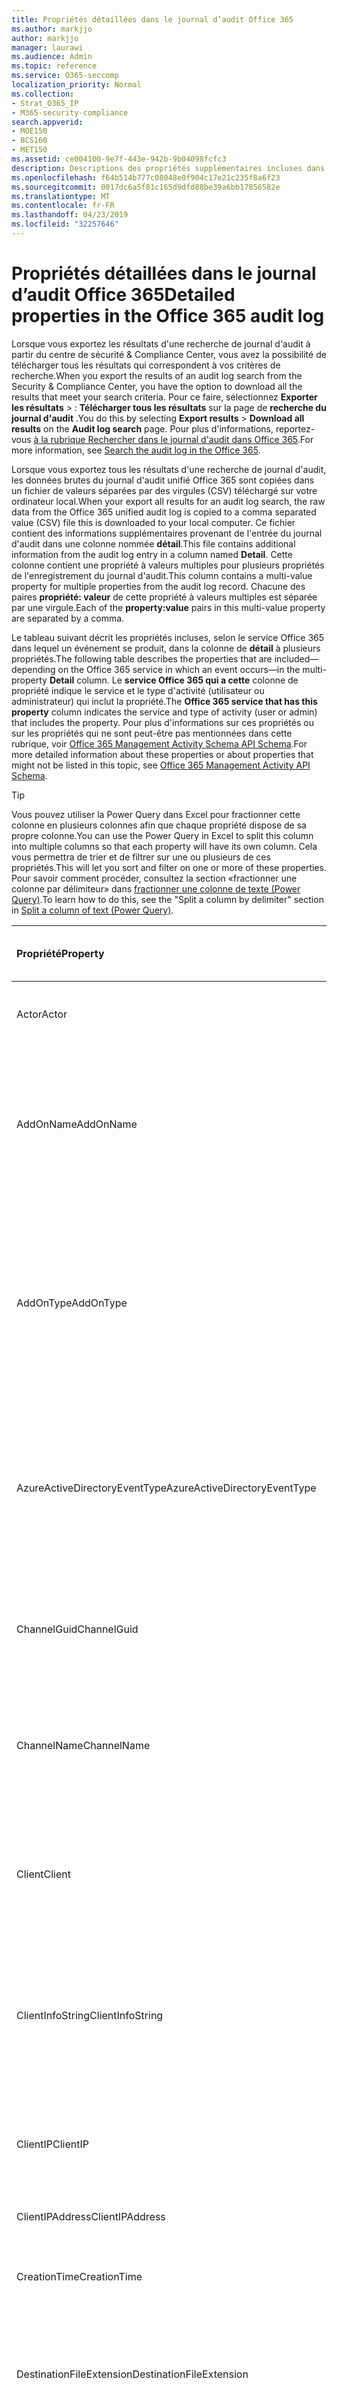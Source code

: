 ```yaml
---
title: Propriétés détaillées dans le journal d’audit Office 365
ms.author: markjjo
author: markjjo
manager: laurawi
ms.audience: Admin
ms.topic: reference
ms.service: O365-seccomp
localization_priority: Normal
ms.collection:
- Strat_O365_IP
- M365-security-compliance
search.appverid:
- MOE150
- BCS160
- MET150
ms.assetid: ce004100-9e7f-443e-942b-9b04098fcfc3
description: Descriptions des propriétés supplémentaires incluses dans un enregistrement de journal d'audit Office 365.
ms.openlocfilehash: f64b514b777c08048e0f904c17e21c235f8a6f23
ms.sourcegitcommit: 0017dc6a5f81c165d9dfd88be39a6bb17856582e
ms.translationtype: MT
ms.contentlocale: fr-FR
ms.lasthandoff: 04/23/2019
ms.locfileid: "32257646"
---
```

# <a name="detailed-properties-in-the-office-365-audit-log"></a><span data-ttu-id="e8f83-103">Propriétés détaillées dans le journal d’audit Office 365</span><span class="sxs-lookup"><span data-stu-id="e8f83-103">Detailed properties in the Office 365 audit log</span></span>

<span data-ttu-id="e8f83-104">Lorsque vous exportez les résultats d'une recherche de journal d'audit à partir du centre de sécurité & Compliance Center, vous avez la possibilité de télécharger tous les résultats qui correspondent à vos critères de recherche.</span><span class="sxs-lookup"><span data-stu-id="e8f83-104">When you export the results of an audit log search from the Security & Compliance Center, you have the option to download all the results that meet your search criteria.</span></span> <span data-ttu-id="e8f83-105">Pour ce faire, sélectionnez **Exporter les résultats** \> : **Télécharger tous les résultats** sur la page de **recherche du journal d'audit** .</span><span class="sxs-lookup"><span data-stu-id="e8f83-105">You do this by selecting **Export results** \> **Download all results** on the **Audit log search** page.</span></span> <span data-ttu-id="e8f83-106">Pour plus d'informations, reportez-vous [à la rubrique Rechercher dans le journal d'audit dans Office 365](search-the-audit-log-in-security-and-compliance.md).</span><span class="sxs-lookup"><span data-stu-id="e8f83-106">For more information, see [Search the audit log in the Office 365](search-the-audit-log-in-security-and-compliance.md).</span></span>
  
 <span data-ttu-id="e8f83-107">Lorsque vous exportez tous les résultats d'une recherche de journal d'audit, les données brutes du journal d'audit unifié Office 365 sont copiées dans un fichier de valeurs séparées par des virgules (CSV) téléchargé sur votre ordinateur local.</span><span class="sxs-lookup"><span data-stu-id="e8f83-107">When your export all results for an audit log search, the raw data from the Office 365 unified audit log is copied to a comma separated value (CSV) file this is downloaded to your local computer.</span></span> <span data-ttu-id="e8f83-108">Ce fichier contient des informations supplémentaires provenant de l'entrée du journal d'audit dans une colonne nommée **détail**.</span><span class="sxs-lookup"><span data-stu-id="e8f83-108">This file contains additional information from the audit log entry in a column named **Detail**.</span></span> <span data-ttu-id="e8f83-109">Cette colonne contient une propriété à valeurs multiples pour plusieurs propriétés de l'enregistrement du journal d'audit.</span><span class="sxs-lookup"><span data-stu-id="e8f83-109">This column contains a multi-value property for multiple properties from the audit log record.</span></span> <span data-ttu-id="e8f83-110">Chacune des paires **propriété: valeur** de cette propriété à valeurs multiples est séparée par une virgule.</span><span class="sxs-lookup"><span data-stu-id="e8f83-110">Each of the **property:value** pairs in this multi-value property are separated by a comma.</span></span> 
  
<span data-ttu-id="e8f83-111">Le tableau suivant décrit les propriétés incluses, selon le service Office 365 dans lequel un événement se produit, dans la colonne de **détail** à plusieurs propriétés.</span><span class="sxs-lookup"><span data-stu-id="e8f83-111">The following table describes the properties that are included—depending on the Office 365 service in which an event occurs—in the multi-property **Detail** column.</span></span> <span data-ttu-id="e8f83-112">Le **service Office 365 qui a cette** colonne de propriété indique le service et le type d'activité (utilisateur ou administrateur) qui inclut la propriété.</span><span class="sxs-lookup"><span data-stu-id="e8f83-112">The **Office 365 service that has this property** column indicates the service and type of activity (user or admin) that includes the property.</span></span> <span data-ttu-id="e8f83-113">Pour plus d'informations sur ces propriétés ou sur les propriétés qui ne sont peut-être pas mentionnées dans cette rubrique, voir [Office 365 Management Activity Schema API Schema](https://go.microsoft.com/fwlink/p/?LinkId=717993).</span><span class="sxs-lookup"><span data-stu-id="e8f83-113">For more detailed information about these properties or about properties that might not be listed in this topic, see [Office 365 Management Activity API Schema](https://go.microsoft.com/fwlink/p/?LinkId=717993).</span></span>
  
> [!TIP]
> <span data-ttu-id="e8f83-114">Vous pouvez utiliser la Power Query dans Excel pour fractionner cette colonne en plusieurs colonnes afin que chaque propriété dispose de sa propre colonne.</span><span class="sxs-lookup"><span data-stu-id="e8f83-114">You can use the Power Query in Excel to split this column into multiple columns so that each property will have its own column.</span></span> <span data-ttu-id="e8f83-115">Cela vous permettra de trier et de filtrer sur une ou plusieurs de ces propriétés.</span><span class="sxs-lookup"><span data-stu-id="e8f83-115">This will let you sort and filter on one or more of these properties.</span></span> <span data-ttu-id="e8f83-116">Pour savoir comment procéder, consultez la section «fractionner une colonne par délimiteur» dans [fractionner une colonne de texte (Power Query)](https://support.office.com/article/5282d425-6dd0-46ca-95bf-8e0da9539662).</span><span class="sxs-lookup"><span data-stu-id="e8f83-116">To learn how to do this, see the "Split a column by delimiter" section in [Split a column of text (Power Query)](https://support.office.com/article/5282d425-6dd0-46ca-95bf-8e0da9539662).</span></span> 
  
|<span data-ttu-id="e8f83-117">**Propriété**</span><span class="sxs-lookup"><span data-stu-id="e8f83-117">**Property**</span></span>|<span data-ttu-id="e8f83-118">**Description**</span><span class="sxs-lookup"><span data-stu-id="e8f83-118">**Description**</span></span>|<span data-ttu-id="e8f83-119">**Service Office 365 avec cette propriété**</span><span class="sxs-lookup"><span data-stu-id="e8f83-119">**Office 365 service that has this property**</span></span>|
|:-----|:-----|:-----|
|<span data-ttu-id="e8f83-120">Actor</span><span class="sxs-lookup"><span data-stu-id="e8f83-120">Actor</span></span>|<span data-ttu-id="e8f83-121">L'utilisateur ou le compte de service qui a effectué l'action.</span><span class="sxs-lookup"><span data-stu-id="e8f83-121">The user or service account that performed the action.</span></span>|<span data-ttu-id="e8f83-122">Azure Active Directory</span><span class="sxs-lookup"><span data-stu-id="e8f83-122">Azure Active Directory</span></span>|
|<span data-ttu-id="e8f83-123">AddOnName</span><span class="sxs-lookup"><span data-stu-id="e8f83-123">AddOnName</span></span>|<span data-ttu-id="e8f83-124">Nom d'un module complémentaire ajouté, supprimé ou mis à jour dans une équipe.</span><span class="sxs-lookup"><span data-stu-id="e8f83-124">The name of an add-on that was added, removed, or updated in a team.</span></span> <span data-ttu-id="e8f83-125">Le type de modules complémentaires de Microsoft teams est un bot, un connecteur ou un onglet.</span><span class="sxs-lookup"><span data-stu-id="e8f83-125">The type of add-ons in Microsoft Teams are a bot, a connector, or a tab.</span></span>|<span data-ttu-id="e8f83-126">Microsoft Teams</span><span class="sxs-lookup"><span data-stu-id="e8f83-126">Microsoft Teams</span></span>|
|<span data-ttu-id="e8f83-127">AddOnType</span><span class="sxs-lookup"><span data-stu-id="e8f83-127">AddOnType</span></span>|<span data-ttu-id="e8f83-128">Type d'un module complémentaire ajouté, supprimé ou mis à jour dans une équipe.</span><span class="sxs-lookup"><span data-stu-id="e8f83-128">The type of an add-on that was added, removed, or updated in a team.</span></span> <span data-ttu-id="e8f83-129">Les valeurs suivantes indiquent le type de module complémentaire.</span><span class="sxs-lookup"><span data-stu-id="e8f83-129">The following values indicate the type of add-on.</span></span>  <br/> <span data-ttu-id="e8f83-130">**1** -indique un bot.</span><span class="sxs-lookup"><span data-stu-id="e8f83-130">**1** - Indicates a bot.</span></span><br/> <span data-ttu-id="e8f83-131">**2** -indique un connecteur.</span><span class="sxs-lookup"><span data-stu-id="e8f83-131">**2** - Indicates a connector.</span></span><br/> <span data-ttu-id="e8f83-132">**3** -indique un onglet.</span><span class="sxs-lookup"><span data-stu-id="e8f83-132">**3** - Indicates a tab.</span></span>|<span data-ttu-id="e8f83-133">Microsoft Teams</span><span class="sxs-lookup"><span data-stu-id="e8f83-133">Microsoft Teams</span></span>|
|<span data-ttu-id="e8f83-134">AzureActiveDirectoryEventType</span><span class="sxs-lookup"><span data-stu-id="e8f83-134">AzureActiveDirectoryEventType</span></span>|<span data-ttu-id="e8f83-135">Type d'événement Azure Active Directory.</span><span class="sxs-lookup"><span data-stu-id="e8f83-135">The type of Azure Active Directory event.</span></span> <span data-ttu-id="e8f83-136">Les valeurs suivantes indiquent le type d'événement.</span><span class="sxs-lookup"><span data-stu-id="e8f83-136">The following values indicate the type of event.</span></span>  <br/> <span data-ttu-id="e8f83-137">**0** -indique un événement de connexion au compte.</span><span class="sxs-lookup"><span data-stu-id="e8f83-137">**0** - Indicates an account login event.</span></span><br/> <span data-ttu-id="e8f83-138">**1** -indique un événement de sécurité d'application Azure.</span><span class="sxs-lookup"><span data-stu-id="e8f83-138">**1** - Indicates an Azure application security event.</span></span>|<span data-ttu-id="e8f83-139">Azure Active Directory</span><span class="sxs-lookup"><span data-stu-id="e8f83-139">Azure Active Directory</span></span>|
|<span data-ttu-id="e8f83-140">ChannelGuid</span><span class="sxs-lookup"><span data-stu-id="e8f83-140">ChannelGuid</span></span>|<span data-ttu-id="e8f83-141">ID d'un canal Microsoft Teams.</span><span class="sxs-lookup"><span data-stu-id="e8f83-141">The ID of a Microsoft Teams channel.</span></span> <span data-ttu-id="e8f83-142">L'équipe dans laquelle se trouve le canal est identifiée par les propriétés **nom** et **TeamGuid** .</span><span class="sxs-lookup"><span data-stu-id="e8f83-142">The team that the channel is located in is identified by the **TeamName** and **TeamGuid** properties.</span></span>|<span data-ttu-id="e8f83-143">Microsoft Teams</span><span class="sxs-lookup"><span data-stu-id="e8f83-143">Microsoft Teams</span></span>|
|<span data-ttu-id="e8f83-144">ChannelName</span><span class="sxs-lookup"><span data-stu-id="e8f83-144">ChannelName</span></span>|<span data-ttu-id="e8f83-145">Nom d'un canal Microsoft Teams.</span><span class="sxs-lookup"><span data-stu-id="e8f83-145">The name of a Microsoft Teams channel.</span></span> <span data-ttu-id="e8f83-146">L'équipe dans laquelle se trouve le canal est identifiée par les propriétés **nom** et **TeamGuid** .</span><span class="sxs-lookup"><span data-stu-id="e8f83-146">The team that the channel is located in is identified by the **TeamName** and **TeamGuid** properties.</span></span>|<span data-ttu-id="e8f83-147">Microsoft Teams</span><span class="sxs-lookup"><span data-stu-id="e8f83-147">Microsoft Teams</span></span>|
|<span data-ttu-id="e8f83-148">Client</span><span class="sxs-lookup"><span data-stu-id="e8f83-148">Client</span></span>|<span data-ttu-id="e8f83-149">Le périphérique client, le système d'exploitation de l'appareil et le navigateur d'appareil utilisé pour l'événement de connexion (par exemple, Nokia Lumia 920; Windows Phone 8; Internet Explorer 11).</span><span class="sxs-lookup"><span data-stu-id="e8f83-149">The client device, the device OS, and the device browser used for the login event (for example, Nokia Lumia 920; Windows Phone 8; IE Mobile 11).</span></span>|<span data-ttu-id="e8f83-150">Azure Active Directory</span><span class="sxs-lookup"><span data-stu-id="e8f83-150">Azure Active Directory</span></span>|
|<span data-ttu-id="e8f83-151">ClientInfoString</span><span class="sxs-lookup"><span data-stu-id="e8f83-151">ClientInfoString</span></span>|<span data-ttu-id="e8f83-152">Informations sur le client de messagerie qui a été utilisé pour effectuer l'opération, par exemple une version de navigateur, une version d'Outlook et des informations sur l'appareil mobile</span><span class="sxs-lookup"><span data-stu-id="e8f83-152">Information about the email client that was used to perform the operation, such as a browser version, Outlook version, and mobile device information</span></span>|<span data-ttu-id="e8f83-153">Exchange (activité de boîte aux lettres)</span><span class="sxs-lookup"><span data-stu-id="e8f83-153">Exchange (mailbox activity)</span></span>|
|<span data-ttu-id="e8f83-154">ClientIP</span><span class="sxs-lookup"><span data-stu-id="e8f83-154">ClientIP</span></span>|<span data-ttu-id="e8f83-155">Adresse IP du périphérique utilisé lors de la journalisation de l’activité.</span><span class="sxs-lookup"><span data-stu-id="e8f83-155">The IP address of the device that was used when the activity was logged.</span></span> <span data-ttu-id="e8f83-156">L’adresse IP apparaît au format IPv4 ou IPv6.</span><span class="sxs-lookup"><span data-stu-id="e8f83-156">The IP address is displayed in either an IPv4 or IPv6 address format.</span></span>|<span data-ttu-id="e8f83-157">Exchange et Azure Active Directory</span><span class="sxs-lookup"><span data-stu-id="e8f83-157">Exchange and Azure Active Directory</span></span>|
|<span data-ttu-id="e8f83-158">ClientIPAddress</span><span class="sxs-lookup"><span data-stu-id="e8f83-158">ClientIPAddress</span></span>|<span data-ttu-id="e8f83-159">Identique à ClientIP.</span><span class="sxs-lookup"><span data-stu-id="e8f83-159">Same as ClientIP.</span></span>|<span data-ttu-id="e8f83-160">SharePoint</span><span class="sxs-lookup"><span data-stu-id="e8f83-160">SharePoint</span></span>|
|<span data-ttu-id="e8f83-161">CreationTime</span><span class="sxs-lookup"><span data-stu-id="e8f83-161">CreationTime</span></span>|<span data-ttu-id="e8f83-162">Date et heure à l’heure UTC (temps universel coordonné) au moment où l’utilisateur a effectué l’activité.</span><span class="sxs-lookup"><span data-stu-id="e8f83-162">The date and time in Coordinated Universal Time (UTC) when the user performed the activity.</span></span>|<span data-ttu-id="e8f83-163">Tous</span><span class="sxs-lookup"><span data-stu-id="e8f83-163">All</span></span>|
|<span data-ttu-id="e8f83-164">DestinationFileExtension</span><span class="sxs-lookup"><span data-stu-id="e8f83-164">DestinationFileExtension</span></span>|<span data-ttu-id="e8f83-165">Extension du fichier qui est copié ou déplacé.</span><span class="sxs-lookup"><span data-stu-id="e8f83-165">The file extension of a file that is copied or moved.</span></span> <span data-ttu-id="e8f83-166">Cette propriété s'affiche uniquement pour les activités utilisateur les et FileMoved.</span><span class="sxs-lookup"><span data-stu-id="e8f83-166">This property is displayed only for the FileCopied and FileMoved user activities.</span></span>|<span data-ttu-id="e8f83-167">SharePoint</span><span class="sxs-lookup"><span data-stu-id="e8f83-167">SharePoint</span></span>|
|<span data-ttu-id="e8f83-168">DestinationFileName</span><span class="sxs-lookup"><span data-stu-id="e8f83-168">DestinationFileName</span></span>|<span data-ttu-id="e8f83-169">Le nom du fichier est copié ou déplacé.</span><span class="sxs-lookup"><span data-stu-id="e8f83-169">The name of the file is copied or moved.</span></span> <span data-ttu-id="e8f83-170">Cette propriété est affichée uniquement pour les actions les et FileMoved.</span><span class="sxs-lookup"><span data-stu-id="e8f83-170">This property is displayed only for the FileCopied and FileMoved actions.</span></span>|<span data-ttu-id="e8f83-171">SharePoint</span><span class="sxs-lookup"><span data-stu-id="e8f83-171">SharePoint</span></span>|
|<span data-ttu-id="e8f83-172">DestinationRelativeUrl</span><span class="sxs-lookup"><span data-stu-id="e8f83-172">DestinationRelativeUrl</span></span>|<span data-ttu-id="e8f83-173">URL du dossier de destination dans lequel un fichier est copié ou déplacé.</span><span class="sxs-lookup"><span data-stu-id="e8f83-173">The URL of the destination folder where a file is copied or moved.</span></span> <span data-ttu-id="e8f83-174">La combinaison des valeurs des propriétés **SiteUrl**, **DestinationRelativeURL**et **destinationFileName** est identique à la valeur de la propriété **ObjectID** , qui est le nom du chemin d'accès complet au fichier qui a été copié.</span><span class="sxs-lookup"><span data-stu-id="e8f83-174">The combination of the values for the **SiteURL**, the **DestinationRelativeURL**, and the **DestinationFileName** properties is the same as the value for the **ObjectID** property, which is the full path name for the file that was copied.</span></span> <span data-ttu-id="e8f83-175">Cette propriété s'affiche uniquement pour les activités utilisateur les et FileMoved.</span><span class="sxs-lookup"><span data-stu-id="e8f83-175">This property is displayed only for the FileCopied and FileMoved user activities.</span></span>|<span data-ttu-id="e8f83-176">SharePoint</span><span class="sxs-lookup"><span data-stu-id="e8f83-176">SharePoint</span></span>|
|<span data-ttu-id="e8f83-177">EventSource</span><span class="sxs-lookup"><span data-stu-id="e8f83-177">EventSource</span></span>|<span data-ttu-id="e8f83-178">Identifie qu’un événement s’est produit dans SharePoint.</span><span class="sxs-lookup"><span data-stu-id="e8f83-178">Identifies that an event occurred in SharePoint.</span></span> <span data-ttu-id="e8f83-179">Les valeurs possibles sont **SharePoint** et **ObjectModel**.</span><span class="sxs-lookup"><span data-stu-id="e8f83-179">Possible values are **SharePoint** and **ObjectModel**.</span></span>|<span data-ttu-id="e8f83-180">SharePoint</span><span class="sxs-lookup"><span data-stu-id="e8f83-180">SharePoint</span></span>|
|<span data-ttu-id="e8f83-181">ExternalAccess</span><span class="sxs-lookup"><span data-stu-id="e8f83-181">ExternalAccess</span></span>|<span data-ttu-id="e8f83-182">Pour l'activité d'administration Exchange, indique si la cmdlet a été exécutée par un utilisateur de votre organisation, par le personnel du centre de connaissances Microsoft ou par un compte de service de centre de de services, ou par un administrateur délégué.</span><span class="sxs-lookup"><span data-stu-id="e8f83-182">For Exchange admin activity, specifies whether the cmdlet was run by a user in your organization, by Microsoft datacenter personnel or a datacenter service account, or by a delegated administrator.</span></span> <span data-ttu-id="e8f83-183">La valeur **False** indique que la cmdlet a été exécutée par un membre de votre organisation.</span><span class="sxs-lookup"><span data-stu-id="e8f83-183">The value **False** indicates that the cmdlet was run by someone in your organization.</span></span> <span data-ttu-id="e8f83-184">La valeur **True** indique que la cmdlet a été exécutée par le personnel du centre de données, un compte de service du centre de données ou un administrateur délégué.</span><span class="sxs-lookup"><span data-stu-id="e8f83-184">The value **True** indicates that the cmdlet was run by datacenter personnel, a datacenter service account, or a delegated administrator.</span></span>  <br/> <span data-ttu-id="e8f83-185">Pour l'activité des boîtes aux lettres Exchange, indique si un utilisateur a accédé à une boîte aux lettres à l'extérieur de votre organisation.</span><span class="sxs-lookup"><span data-stu-id="e8f83-185">For Exchange mailbox activity, specifies whether a mailbox was accessed by a user outside your organization.</span></span>|<span data-ttu-id="e8f83-186">Exchange</span><span class="sxs-lookup"><span data-stu-id="e8f83-186">Exchange</span></span>|
|<span data-ttu-id="e8f83-187">ExtendedProperties</span><span class="sxs-lookup"><span data-stu-id="e8f83-187">ExtendedProperties</span></span>|<span data-ttu-id="e8f83-188">Les propriétés étendues pour un événement Azure Active Directory.</span><span class="sxs-lookup"><span data-stu-id="e8f83-188">The extended properties for an the Azure Active Directory event.</span></span>|<span data-ttu-id="e8f83-189">Azure Active Directory</span><span class="sxs-lookup"><span data-stu-id="e8f83-189">Azure Active Directory</span></span>|
|<span data-ttu-id="e8f83-190">ID</span><span class="sxs-lookup"><span data-stu-id="e8f83-190">ID</span></span>|<span data-ttu-id="e8f83-191">ID de l'entrée de rapport.</span><span class="sxs-lookup"><span data-stu-id="e8f83-191">The ID of the report entry.</span></span> <span data-ttu-id="e8f83-192">L'ID identifie de manière unique l'entrée de rapport.</span><span class="sxs-lookup"><span data-stu-id="e8f83-192">The ID uniquely identifies the report entry.</span></span>|<span data-ttu-id="e8f83-193">Tous</span><span class="sxs-lookup"><span data-stu-id="e8f83-193">All</span></span>|
|<span data-ttu-id="e8f83-194">InternalLogonType</span><span class="sxs-lookup"><span data-stu-id="e8f83-194">InternalLogonType</span></span>|<span data-ttu-id="e8f83-195">Réservé à une utilisation interne.</span><span class="sxs-lookup"><span data-stu-id="e8f83-195">Reserved for internal use.</span></span>|<span data-ttu-id="e8f83-196">Exchange (activité de boîte aux lettres)</span><span class="sxs-lookup"><span data-stu-id="e8f83-196">Exchange (mailbox activity)</span></span>|
|<span data-ttu-id="e8f83-197">ItemType</span><span class="sxs-lookup"><span data-stu-id="e8f83-197">ItemType</span></span>|<span data-ttu-id="e8f83-198">Type d’objet consulté ou modifié.</span><span class="sxs-lookup"><span data-stu-id="e8f83-198">The type of object that was accessed or modified.</span></span> <span data-ttu-id="e8f83-199">Les valeurs possibles sont les suivants: **file**, **Folder**, **Web**, **site**, **client**et **DocumentLibrary**.</span><span class="sxs-lookup"><span data-stu-id="e8f83-199">Possible values include **File**, **Folder**, **Web**, **Site**, **Tenant**, and **DocumentLibrary**.</span></span>|<span data-ttu-id="e8f83-200">SharePoint</span><span class="sxs-lookup"><span data-stu-id="e8f83-200">SharePoint</span></span>|
|<span data-ttu-id="e8f83-201">LoginStatus</span><span class="sxs-lookup"><span data-stu-id="e8f83-201">LoginStatus</span></span>|<span data-ttu-id="e8f83-202">Identifie les échecs de connexion qui ont pu se produire.</span><span class="sxs-lookup"><span data-stu-id="e8f83-202">Identifies login failures that might have occurred.</span></span>|<span data-ttu-id="e8f83-203">Azure Active Directory</span><span class="sxs-lookup"><span data-stu-id="e8f83-203">Azure Active Directory</span></span>|
|<span data-ttu-id="e8f83-204">LogonType</span><span class="sxs-lookup"><span data-stu-id="e8f83-204">LogonType</span></span>|<span data-ttu-id="e8f83-205">Type d'accès à la boîte aux lettres.</span><span class="sxs-lookup"><span data-stu-id="e8f83-205">The type of mailbox access.</span></span> <span data-ttu-id="e8f83-206">Les valeurs suivantes indiquent le type d'utilisateur qui a accédé à la boîte aux lettres.</span><span class="sxs-lookup"><span data-stu-id="e8f83-206">The following values indicate the type of user who accessed the mailbox.</span></span>  <br/><br/> <span data-ttu-id="e8f83-207">**0** -indique un propriétaire de boîte aux lettres.</span><span class="sxs-lookup"><span data-stu-id="e8f83-207">**0** - Indicates a mailbox owner.</span></span><br/> <span data-ttu-id="e8f83-208">**1** -indique un administrateur.</span><span class="sxs-lookup"><span data-stu-id="e8f83-208">**1** - Indicates an administrator.</span></span><br/> <span data-ttu-id="e8f83-209">**2** -indique un délégué.</span><span class="sxs-lookup"><span data-stu-id="e8f83-209">**2** - Indicates a delegate.</span></span> <br/><span data-ttu-id="e8f83-210">**3** -indique le service de transport dans le centre de Microsoft.</span><span class="sxs-lookup"><span data-stu-id="e8f83-210">**3** - Indicates the transport service in the Microsoft datacenter.</span></span><br/> <span data-ttu-id="e8f83-211">**4** -indique un compte de service dans le centre de Microsoft.</span><span class="sxs-lookup"><span data-stu-id="e8f83-211">**4** - Indicates a   service account in the Microsoft datacenter.</span></span> <br/><span data-ttu-id="e8f83-212">**6** -indique un administrateur délégué.</span><span class="sxs-lookup"><span data-stu-id="e8f83-212">**6** - Indicates a delegated administrator.</span></span>|<span data-ttu-id="e8f83-213">Exchange (activité de boîte aux lettres)</span><span class="sxs-lookup"><span data-stu-id="e8f83-213">Exchange (mailbox activity)</span></span>|
|<span data-ttu-id="e8f83-214">MailboxGuid</span><span class="sxs-lookup"><span data-stu-id="e8f83-214">MailboxGuid</span></span>|<span data-ttu-id="e8f83-215">GUID Exchange de la boîte aux lettres consultée.</span><span class="sxs-lookup"><span data-stu-id="e8f83-215">The Exchange GUID of the mailbox that was accessed.</span></span>|<span data-ttu-id="e8f83-216">Exchange (activité de boîte aux lettres)</span><span class="sxs-lookup"><span data-stu-id="e8f83-216">Exchange (mailbox activity)</span></span>|
|<span data-ttu-id="e8f83-217">MailboxOwnerUPN</span><span class="sxs-lookup"><span data-stu-id="e8f83-217">MailboxOwnerUPN</span></span>|<span data-ttu-id="e8f83-218">Adresse de messagerie du propriétaire de la boîte aux lettres consultée.</span><span class="sxs-lookup"><span data-stu-id="e8f83-218">The email address of the person who owns the mailbox that was accessed.</span></span>|<span data-ttu-id="e8f83-219">Exchange (activité de boîte aux lettres)</span><span class="sxs-lookup"><span data-stu-id="e8f83-219">Exchange (mailbox activity)</span></span>|
|<span data-ttu-id="e8f83-220">Members</span><span class="sxs-lookup"><span data-stu-id="e8f83-220">Members</span></span>|<span data-ttu-id="e8f83-221">Répertorie les utilisateurs qui ont été ajoutés ou supprimés d'une équipe.</span><span class="sxs-lookup"><span data-stu-id="e8f83-221">Lists the users that have been added or removed from a team.</span></span> <span data-ttu-id="e8f83-222">Les valeurs suivantes indiquent le type de rôle affecté à l'utilisateur.</span><span class="sxs-lookup"><span data-stu-id="e8f83-222">The following values indicate the Role type assigned to the user.</span></span>  <br/><br/> <span data-ttu-id="e8f83-223">**1** -indique le rôle de propriétaire.</span><span class="sxs-lookup"><span data-stu-id="e8f83-223">**1** - Indicates  the Owner role.</span></span><br/> <span data-ttu-id="e8f83-224">**2** -indique le rôle de membre.</span><span class="sxs-lookup"><span data-stu-id="e8f83-224">**2** - Indicates the Member role.</span></span><br/> <span data-ttu-id="e8f83-225">**3** -indique le rôle invité.</span><span class="sxs-lookup"><span data-stu-id="e8f83-225">**3** - Indicates the Guest role.</span></span> <br/><br/><span data-ttu-id="e8f83-226">La propriété Members inclut également le nom de votre organisation et l'adresse de messagerie du membre.</span><span class="sxs-lookup"><span data-stu-id="e8f83-226">The Members property also includes the name of your organization, and the member's email address.</span></span>|<span data-ttu-id="e8f83-227">Microsoft Teams</span><span class="sxs-lookup"><span data-stu-id="e8f83-227">Microsoft Teams</span></span>|
|<span data-ttu-id="e8f83-228">ModifiedProperties (Name, NewValue, OldValue)</span><span class="sxs-lookup"><span data-stu-id="e8f83-228">ModifiedProperties (Name, NewValue, OldValue)</span></span>|<span data-ttu-id="e8f83-229">La propriété est incluse pour les événements d’administration, par exemple l’ajout d’un utilisateur en tant que membre d’un site ou d’un groupe d’administration d’une collection de sites.</span><span class="sxs-lookup"><span data-stu-id="e8f83-229">The property is included for admin events, such as adding a user as a member of a site or a site collection admin group.</span></span> <span data-ttu-id="e8f83-230">La propriété inclut le nom de la propriété qui a été modifiée (par exemple, le groupe administrateurs de site) la nouvelle valeur de la propriété modifiée (par exemple, l'utilisateur qui a été ajouté en tant qu'administrateur de site, et la valeur précédente de l'objet modifié.</span><span class="sxs-lookup"><span data-stu-id="e8f83-230">The property includes the name of the property that was modified (for example, the Site Admin group) the new value of the modified property (such the user who was added as a site admin, and the previous value of the modified object.</span></span>|<span data-ttu-id="e8f83-231">All (activité de l'administrateur)</span><span class="sxs-lookup"><span data-stu-id="e8f83-231">All (admin activity)</span></span>|
|<span data-ttu-id="e8f83-232">ObjectID</span><span class="sxs-lookup"><span data-stu-id="e8f83-232">ObjectID</span></span>|<span data-ttu-id="e8f83-233">Pour la journalisation d’audit d’administration Exchange, il s’agit du nom de l’objet modifié par la cmdlet.</span><span class="sxs-lookup"><span data-stu-id="e8f83-233">For Exchange admin audit logging, the name of the object that was modified by the cmdlet.</span></span>  <br/> <span data-ttu-id="e8f83-234">Pour l'activité SharePoint, le nom du chemin d'accès complet de l'URL du fichier ou du dossier auquel un utilisateur a accédé.</span><span class="sxs-lookup"><span data-stu-id="e8f83-234">For SharePoint activity, the full URL path name of the file or folder accessed by a user.</span></span>  <br/> <span data-ttu-id="e8f83-235">Pour l'activité Azure AD, le nom du compte d'utilisateur qui a été modifié.</span><span class="sxs-lookup"><span data-stu-id="e8f83-235">For Azure AD activity, the name of the user account that was modified.</span></span>|<span data-ttu-id="e8f83-236">Tous</span><span class="sxs-lookup"><span data-stu-id="e8f83-236">All</span></span>|
|<span data-ttu-id="e8f83-237">Opération</span><span class="sxs-lookup"><span data-stu-id="e8f83-237">Operation</span></span>|<span data-ttu-id="e8f83-238">Nom de l’activité de l’utilisateur ou de l’administrateur.</span><span class="sxs-lookup"><span data-stu-id="e8f83-238">The name of the user or admin activity.</span></span> <span data-ttu-id="e8f83-239">La valeur de cette propriété correspond à la valeur sélectionnée dans la liste déroulante **activités** .</span><span class="sxs-lookup"><span data-stu-id="e8f83-239">The value of this property corresponds to the value that was selected in the **Activities** drop down list.</span></span> <span data-ttu-id="e8f83-240">Si l'option **afficher les résultats pour toutes les activités** a été sélectionnée, le rapport inclura les entrées de toutes les activités d'utilisateur et d'administration de tous les services.</span><span class="sxs-lookup"><span data-stu-id="e8f83-240">If **Show results for all activities** was selected, the report will included entries for all user and admin activities for all services.</span></span> <span data-ttu-id="e8f83-241">Pour obtenir une description des opérations/activités qui sont consignées dans le journal d'audit Office 365, consultez l'onglet **activités auditées** dans Rechercher dans le [Journal d'audit dans le 365 Office](search-the-audit-log-in-security-and-compliance.md).</span><span class="sxs-lookup"><span data-stu-id="e8f83-241">For a description of the operations/activities that are logged in the Office 365 audit log, see the **Audited activities** tab in [Search the audit log in the Office 365](search-the-audit-log-in-security-and-compliance.md).</span></span>  <br/> <span data-ttu-id="e8f83-242">Pour une activité d’administration Exchange, cette propriété identifie le nom de la cmdlet qui a été exécutée.</span><span class="sxs-lookup"><span data-stu-id="e8f83-242">For Exchange admin activity, this property identifies the name of the cmdlet that was run.</span></span>|<span data-ttu-id="e8f83-243">Tous</span><span class="sxs-lookup"><span data-stu-id="e8f83-243">All</span></span>|
|<span data-ttu-id="e8f83-244">N...</span><span class="sxs-lookup"><span data-stu-id="e8f83-244">OrganizationID</span></span>|<span data-ttu-id="e8f83-245">GUID de votre organisation Office 365.</span><span class="sxs-lookup"><span data-stu-id="e8f83-245">The GUID for your Office 365 organization.</span></span>|<span data-ttu-id="e8f83-246">Tous</span><span class="sxs-lookup"><span data-stu-id="e8f83-246">All</span></span>|
|<span data-ttu-id="e8f83-247">Path</span><span class="sxs-lookup"><span data-stu-id="e8f83-247">Path</span></span>|<span data-ttu-id="e8f83-248">Nom de dossier de la boîte aux lettres dans laquelle se trouve le message consulté.</span><span class="sxs-lookup"><span data-stu-id="e8f83-248">The name of the mailbox folder where the message that was accessed is located.</span></span> <span data-ttu-id="e8f83-249">Cette propriété identifie également le dossier dans lequel un message est créé ou copié/déplacé.</span><span class="sxs-lookup"><span data-stu-id="e8f83-249">This property also identifies the folder a where a message is created in or copied/moved to.</span></span>|<span data-ttu-id="e8f83-250">Exchange (activité de boîte aux lettres)</span><span class="sxs-lookup"><span data-stu-id="e8f83-250">Exchange (mailbox activity)</span></span>|
|<span data-ttu-id="e8f83-251">Paramètres</span><span class="sxs-lookup"><span data-stu-id="e8f83-251">Parameters</span></span>|<span data-ttu-id="e8f83-252">Pour l'activité d'administration Exchange, le nom et la valeur de tous les paramètres qui ont été utilisés avec la cmdlet identifiée dans la propriété Operation.</span><span class="sxs-lookup"><span data-stu-id="e8f83-252">For Exchange admin activity, the name and value for all parameters that were used with the cmdlet that is identified in the Operation property.</span></span>|<span data-ttu-id="e8f83-253">Exchange (activité d'administration)</span><span class="sxs-lookup"><span data-stu-id="e8f83-253">Exchange (admin activity)</span></span>|
|<span data-ttu-id="e8f83-254">RecordType</span><span class="sxs-lookup"><span data-stu-id="e8f83-254">RecordType</span></span>|<span data-ttu-id="e8f83-255">Type d’opération indiqué par l’enregistrement.</span><span class="sxs-lookup"><span data-stu-id="e8f83-255">The type of operation indicated by the record.</span></span> <span data-ttu-id="e8f83-256">Les valeurs suivantes indiquent le type d'enregistrement.</span><span class="sxs-lookup"><span data-stu-id="e8f83-256">The following values indicate the record type.</span></span>  <br/><br/> <span data-ttu-id="e8f83-257">**1** -indique un enregistrement du journal d'audit de l'administrateur Exchange.</span><span class="sxs-lookup"><span data-stu-id="e8f83-257">**1** - Indicates a record from the  Exchange  admin audit log.</span></span> <br/><span data-ttu-id="e8f83-258">**2** -indique un enregistrement du journal d'audit de boîte aux lettres Exchange pour une opération effectuée sur un élément de boîte aux lettres unique.</span><span class="sxs-lookup"><span data-stu-id="e8f83-258">**2** - Indicates a record from the  Exchange  mailbox audit log for an operation performed on a singled mailbox item.</span></span> <br/><span data-ttu-id="e8f83-259">**3** -indique également un enregistrement à partir du journal d'audit de boîte aux lettres Exchange.</span><span class="sxs-lookup"><span data-stu-id="e8f83-259">**3** - Also indicates a record from the  Exchange  mailbox audit log.</span></span> <span data-ttu-id="e8f83-260">Ce type d'enregistrement indique que l'opération a été effectuée sur plusieurs éléments dans la boîte aux lettres source (par exemple, le fait de placer plusieurs éléments dans le dossier éléments supprimés ou de supprimer définitivement plusieurs éléments).</span><span class="sxs-lookup"><span data-stu-id="e8f83-260">This record type indicates the operation was performed on multiple items in the source mailbox (such as moving multiple items to the Deleted Items folder or permanently deleting multiple items).</span></span> <br/><span data-ttu-id="e8f83-261">**4** -indique une opération d'administrateur de site dans SharePoint, telle qu'un administrateur ou un utilisateur qui affecte des autorisations à un site.</span><span class="sxs-lookup"><span data-stu-id="e8f83-261">**4** - Indicates a site admin operation in SharePoint, such as an administrator or user assigning permissions to a site.</span></span> <br/><span data-ttu-id="e8f83-262">**6** -indique une opération sur un fichier ou un dossier dans SharePoint, telle qu'un utilisateur visualisant ou modifiant un fichier.</span><span class="sxs-lookup"><span data-stu-id="e8f83-262">**6** - Indicates a file or folder-related operation in SharePoint, such as a user viewing or modifying a file.</span></span> <br/><span data-ttu-id="e8f83-263">**8** -indique une opération d'administration effectuée dans Azure Active Directory.</span><span class="sxs-lookup"><span data-stu-id="e8f83-263">**8** - Indicates an admin operation performed in Azure Active Directory.</span></span> <br/><span data-ttu-id="e8f83-264">**9** -indique les événements de connexion OrgId dans Azure Active Directory.</span><span class="sxs-lookup"><span data-stu-id="e8f83-264">**9** - Indicates  OrgId logon events in Azure Active Directory.</span></span> <span data-ttu-id="e8f83-265">Ce type d'enregistrement est en cours de dépréciation.</span><span class="sxs-lookup"><span data-stu-id="e8f83-265">This record type is being deprecated.</span></span> <br/><span data-ttu-id="e8f83-266">**10** -indique les événements de cmdlet de sécurité qui ont été exécutés par le personnel de Microsoft dans le centre de données.</span><span class="sxs-lookup"><span data-stu-id="e8f83-266">**10** - Indicates security cmdlet events that were performed by Microsoft personnel in the data center.</span></span> <br/><span data-ttu-id="e8f83-267">**11** -indique les événements de protection contre la perte de données (DLP) dans SharePoint.</span><span class="sxs-lookup"><span data-stu-id="e8f83-267">**11** - Indicates Data loss protection (DLP) events in SharePoint.</span></span><br/> <span data-ttu-id="e8f83-268">**12** -indique les événements Sway.</span><span class="sxs-lookup"><span data-stu-id="e8f83-268">**12** - Indicates Sway events.</span></span> <br/><span data-ttu-id="e8f83-269">**13** -indique les événements DLP dans Exchange, lorsqu'il est configuré avec une stratégie DLP unifié.</span><span class="sxs-lookup"><span data-stu-id="e8f83-269">**13** - Indicates DLP events in Exchange, when configured with a unified a DLP policy.</span></span> <span data-ttu-id="e8f83-270">Les événements DLP basés sur les règles de flux de messagerie Exchange (également appelées règles de transport) ne sont pas pris en charge.</span><span class="sxs-lookup"><span data-stu-id="e8f83-270">DLP events based on Exchange mail flow rules (also known as transport rules) aren't supported.</span></span><br><span data-ttu-id="e8f83-271">**14** -indique des événements de partage dans SharePoint.</span><span class="sxs-lookup"><span data-stu-id="e8f83-271">**14** - Indicates sharing events in SharePoint.</span></span><br/> <span data-ttu-id="e8f83-272">**15** -indique les événements de connexion STS (Secure Token Service) dans Azure Active Directory.</span><span class="sxs-lookup"><span data-stu-id="e8f83-272">**15** - Indicates Secure Token Service (STS) logon events in Azure Active Directory.</span></span> <br/><span data-ttu-id="e8f83-273">**18** -indique les événements du centre de sécurité & conformité.</span><span class="sxs-lookup"><span data-stu-id="e8f83-273">**18** - Indicates Security & Compliance Center events.</span></span> <br/><span data-ttu-id="e8f83-274">**20** -indique les événements Power bi.</span><span class="sxs-lookup"><span data-stu-id="e8f83-274">**20** - Indicates Power BI events.</span></span> <br/><span data-ttu-id="e8f83-275">**21**-indique les événements Dynamics 365.</span><span class="sxs-lookup"><span data-stu-id="e8f83-275">**21**- Indicates Dynamics 365 events.</span></span><br/><span data-ttu-id="e8f83-276">**22** -indique des événements Yammer.</span><span class="sxs-lookup"><span data-stu-id="e8f83-276">**22** - Indicates Yammer events.</span></span> <br/><span data-ttu-id="e8f83-277">**23** -indique les événements Skype entreprise.</span><span class="sxs-lookup"><span data-stu-id="e8f83-277">**23** - Indicates Skype for Business events.</span></span> <br/><span data-ttu-id="e8f83-278">**24** -indique des événements eDiscovery.</span><span class="sxs-lookup"><span data-stu-id="e8f83-278">**24** - Indicates eDiscovery events.</span></span> <span data-ttu-id="e8f83-279">Ce type d'enregistrement indique les activités réalisées en exécutant des recherches de contenu et en gérant les cas eDiscovery dans le centre de sécurité et de conformité.</span><span class="sxs-lookup"><span data-stu-id="e8f83-279">This record type indicates activities that were performed by running content searches and managing eDiscovery cases in the security and compliance center.</span></span> <span data-ttu-id="e8f83-280">Pour plus d'informations, voir [Search for eDiscovery Activities dans le journal d'audit Office 365](search-for-ediscovery-activities-in-the-audit-log.md).</span><span class="sxs-lookup"><span data-stu-id="e8f83-280">For more information, see [Search for eDiscovery activities in the Office 365 audit log](search-for-ediscovery-activities-in-the-audit-log.md).</span></span><br/><span data-ttu-id="e8f83-281">**25, 26 ou 27** -indique des événements Microsoft Teams.</span><span class="sxs-lookup"><span data-stu-id="e8f83-281">**25, 26, or 27** - Indicates Microsoft Teams events.</span></span> <br/><span data-ttu-id="e8f83-282">**28** -indique des événements d'hameçonnage et de programmes malveillants à partir d'Exchange Online Protection et Office 365 Advanced Threat Protection.</span><span class="sxs-lookup"><span data-stu-id="e8f83-282">**28** - Indicates phishing and malware events from Exchange Online Protection and Office 365 Advanced Threat Protection events.</span></span><br/> <span data-ttu-id="e8f83-283">**30** -indique les événements de flux Microsoft.</span><span class="sxs-lookup"><span data-stu-id="e8f83-283">**30** - Indicates Microsoft Flow events.</span></span><br/> <span data-ttu-id="e8f83-284">**32** -indication des événements de flux Microsoft.</span><span class="sxs-lookup"><span data-stu-id="e8f83-284">**32** - Indicated Microsoft Stream events.</span></span><br/> <span data-ttu-id="e8f83-285">**35** -indique les événements Microsoft Project.</span><span class="sxs-lookup"><span data-stu-id="e8f83-285">**35** - Indicates Microsoft Project events.</span></span> <br/> <span data-ttu-id="e8f83-286">**36** -indique les événements de liste SharePoint.</span><span class="sxs-lookup"><span data-stu-id="e8f83-286">**36** - Indicates SharePoint list events.</span></span><br/> <span data-ttu-id="e8f83-287">**38** -indique les événements liés aux stratégies de rétention et aux étiquettes de rétention dans le centre de sécurité et de conformité.</span><span class="sxs-lookup"><span data-stu-id="e8f83-287">**38** - Indicates events related to retention policies and retention labels in the security and compliance center.</span></span>  <br/><span data-ttu-id="e8f83-288">**40** -indique les événements résultant de signaux d'alerte de sécurité et de conformité.</span><span class="sxs-lookup"><span data-stu-id="e8f83-288">**40** - Indicates events that results from security and compliance alert signals.</span></span><br/> <span data-ttu-id="e8f83-289">**41** -indique les liens approuvés des événements de remplacement de bloc et de blocage dans Office 365 protection avancée contre les menaces.</span><span class="sxs-lookup"><span data-stu-id="e8f83-289">**41** - Indicates safe links time-of-block and block override events in Office 365 Advanced Threat Protection.</span></span><br/><span data-ttu-id="e8f83-290">**44** -indique les événements Workplace Analytics.</span><span class="sxs-lookup"><span data-stu-id="e8f83-290">**44** - Indicates Workplace Analytics events.</span></span> <br/><span data-ttu-id="e8f83-291">**45** -indique les événements de l'application PowerApp.</span><span class="sxs-lookup"><span data-stu-id="e8f83-291">**45** - Indicates PowerApps app events.</span></span> <br/> <span data-ttu-id="e8f83-292">**47** -indique des événements de hameçonnage et de programmes malveillants à partir d'Office 365 protection avancée contre les menaces pour les fichiers dans SharePoint, OneDrive et Microsoft Teams.</span><span class="sxs-lookup"><span data-stu-id="e8f83-292">**47** - Indicates phishing and malware events from Office 365 Advanced Threat Protection for files in SharePoint, OneDrive, and Microsoft Teams.</span></span>|<span data-ttu-id="e8f83-293">Tous</span><span class="sxs-lookup"><span data-stu-id="e8f83-293">All</span></span>|
|<span data-ttu-id="e8f83-294">ResultStatus</span><span class="sxs-lookup"><span data-stu-id="e8f83-294">ResultStatus</span></span>|<span data-ttu-id="e8f83-295">Indique si l'action (spécifiée dans la propriété **operation** ) a réussi ou non.</span><span class="sxs-lookup"><span data-stu-id="e8f83-295">Indicates whether the action (specified in the **Operation** property) was successful or not.</span></span>  <br/> <span data-ttu-id="e8f83-296">Pour l'activité d'administration Exchange, la valeur est **true** (réussite) ou **false** (échec).</span><span class="sxs-lookup"><span data-stu-id="e8f83-296">For Exchange admin activity, the value is either **True** (successful) or **False** (failed).</span></span>|<span data-ttu-id="e8f83-297">Tous</span><span class="sxs-lookup"><span data-stu-id="e8f83-297">All</span></span>  <br/>|
|<span data-ttu-id="e8f83-298">SecurityComplianceCenterEventType</span><span class="sxs-lookup"><span data-stu-id="e8f83-298">SecurityComplianceCenterEventType</span></span>|<span data-ttu-id="e8f83-299">Indique que l'activité était un événement du centre de sécurité & Compliance Center.</span><span class="sxs-lookup"><span data-stu-id="e8f83-299">Indicates that the activity was a Security & Compliance Center event.</span></span> <span data-ttu-id="e8f83-300">Toutes les activités du centre de sécurité & de conformité auront une valeur de **0** pour cette propriété.</span><span class="sxs-lookup"><span data-stu-id="e8f83-300">All Security & Compliance Center activities will have a value of **0** for this property.</span></span>|<span data-ttu-id="e8f83-301">Centre de conformité et sécurité</span><span class="sxs-lookup"><span data-stu-id="e8f83-301">Security & Compliance Center</span></span>|
|<span data-ttu-id="e8f83-302">SharingType</span><span class="sxs-lookup"><span data-stu-id="e8f83-302">SharingType</span></span>|<span data-ttu-id="e8f83-303">Type d'autorisations de partage attribué à l'utilisateur avec lequel la ressource a été partagée.</span><span class="sxs-lookup"><span data-stu-id="e8f83-303">The type of sharing permissions that was assigned to the user that the resource was shared with.</span></span> <span data-ttu-id="e8f83-304">Cet utilisateur est identifié dans la propriété **UserSharedWith** .</span><span class="sxs-lookup"><span data-stu-id="e8f83-304">This user is identified in the **UserSharedWith** property.</span></span>|<span data-ttu-id="e8f83-305">SharePoint</span><span class="sxs-lookup"><span data-stu-id="e8f83-305">SharePoint</span></span>|
|<span data-ttu-id="e8f83-306">Site</span><span class="sxs-lookup"><span data-stu-id="e8f83-306">Site</span></span>|<span data-ttu-id="e8f83-307">GUID du site où se trouve le fichier ou le dossier consulté par l’utilisateur.</span><span class="sxs-lookup"><span data-stu-id="e8f83-307">The GUID of the site where the file or folder accessed by the user is located.</span></span>|<span data-ttu-id="e8f83-308">SharePoint</span><span class="sxs-lookup"><span data-stu-id="e8f83-308">SharePoint</span></span>|
|<span data-ttu-id="e8f83-309">SiteUrl</span><span class="sxs-lookup"><span data-stu-id="e8f83-309">SiteUrl</span></span>|<span data-ttu-id="e8f83-310">URL du site où se trouve le fichier ou le dossier consulté par l’utilisateur.</span><span class="sxs-lookup"><span data-stu-id="e8f83-310">The URL of the site where the file or folder accessed by the user is located.</span></span>|<span data-ttu-id="e8f83-311">SharePoint</span><span class="sxs-lookup"><span data-stu-id="e8f83-311">SharePoint</span></span>|
|<span data-ttu-id="e8f83-312">SourceFileExtension</span><span class="sxs-lookup"><span data-stu-id="e8f83-312">SourceFileExtension</span></span>|<span data-ttu-id="e8f83-313">Extension du fichier consulté par l’utilisateur.</span><span class="sxs-lookup"><span data-stu-id="e8f83-313">The file extension of the file that was accessed by the user.</span></span> <span data-ttu-id="e8f83-314">Cette propriété est vide si l’objet consulté est un dossier.</span><span class="sxs-lookup"><span data-stu-id="e8f83-314">This property is blank if the object that was accessed is a folder.</span></span>|<span data-ttu-id="e8f83-315">SharePoint</span><span class="sxs-lookup"><span data-stu-id="e8f83-315">SharePoint</span></span>|
|<span data-ttu-id="e8f83-316">SourceFileName</span><span class="sxs-lookup"><span data-stu-id="e8f83-316">SourceFileName</span></span>|<span data-ttu-id="e8f83-317">Nom du fichier ou du dossier consulté par l’utilisateur.</span><span class="sxs-lookup"><span data-stu-id="e8f83-317">The name of the file or folder accessed by the user.</span></span>|<span data-ttu-id="e8f83-318">SharePoint</span><span class="sxs-lookup"><span data-stu-id="e8f83-318">SharePoint</span></span>|
|<span data-ttu-id="e8f83-319">SourceRelativeUrl</span><span class="sxs-lookup"><span data-stu-id="e8f83-319">SourceRelativeUrl</span></span>|<span data-ttu-id="e8f83-320">URL du dossier contenant le fichier consulté par l’utilisateur.</span><span class="sxs-lookup"><span data-stu-id="e8f83-320">The URL of the folder that contains the file accessed by the user.</span></span> <span data-ttu-id="e8f83-321">La combinaison des valeurs des propriétés **SiteUrl**, **SourceRelativeURL**et **sourceFileName** est identique à la valeur de la propriété **ObjectID** , qui est le nom du chemin d'accès complet au fichier accédé par l'utilisateur.</span><span class="sxs-lookup"><span data-stu-id="e8f83-321">The combination of the values for the **SiteURL**, the **SourceRelativeURL**, and the **SourceFileName** properties is the same as the value for the **ObjectID** property, which is the full path name for the file accessed by the user.</span></span>|<span data-ttu-id="e8f83-322">SharePoint</span><span class="sxs-lookup"><span data-stu-id="e8f83-322">SharePoint</span></span>|
|<span data-ttu-id="e8f83-323">Sujet</span><span class="sxs-lookup"><span data-stu-id="e8f83-323">Subject</span></span>|<span data-ttu-id="e8f83-324">Ligne d’objet du message qui a été consulté.</span><span class="sxs-lookup"><span data-stu-id="e8f83-324">The subject line of the message that was accessed.</span></span>|<span data-ttu-id="e8f83-325">Exchange (activité de boîte aux lettres)</span><span class="sxs-lookup"><span data-stu-id="e8f83-325">Exchange (mailbox activity)</span></span>|
|<span data-ttu-id="e8f83-326">TabType</span><span class="sxs-lookup"><span data-stu-id="e8f83-326">TabType</span></span>| <span data-ttu-id="e8f83-327">Type d'onglet ajouté, supprimé ou mis à jour dans une équipe.</span><span class="sxs-lookup"><span data-stu-id="e8f83-327">The type of tab added, removed, or updated in a team.</span></span> <span data-ttu-id="e8f83-328">Les valeurs possibles pour cette propriété sont les suivantes :</span><span class="sxs-lookup"><span data-stu-id="e8f83-328">The possible values for this property are:</span></span>  <br/><br/> <span data-ttu-id="e8f83-329">**Excelpin** -un onglet Excel.</span><span class="sxs-lookup"><span data-stu-id="e8f83-329">**Excelpin** - An Excel tab.</span></span>  <br/> <span data-ttu-id="e8f83-330">**Extension** -toutes les applications tierces et tierces; comme Planner, VSTS et Forms.</span><span class="sxs-lookup"><span data-stu-id="e8f83-330">**Extension** - All first-party and third-party apps; such as Planner, VSTS, and Forms.</span></span>  <br/> <span data-ttu-id="e8f83-331">Onglet **Notes** -OneNote.</span><span class="sxs-lookup"><span data-stu-id="e8f83-331">**Notes** - OneNote tab.</span></span>  <br/> <span data-ttu-id="e8f83-332">**Pdfpin** -onglet PDF.</span><span class="sxs-lookup"><span data-stu-id="e8f83-332">**Pdfpin** - A PDF tab.</span></span>  <br/> <span data-ttu-id="e8f83-333">**Powerbi** -un onglet Powerbi.</span><span class="sxs-lookup"><span data-stu-id="e8f83-333">**Powerbi** - A PowerBI tab.</span></span>  <br/> <span data-ttu-id="e8f83-334">**Powerpointpin** -un onglet PowerPoint.</span><span class="sxs-lookup"><span data-stu-id="e8f83-334">**Powerpointpin** - A PowerPoint tab.</span></span>  <br/> <span data-ttu-id="e8f83-335">**Sharepointfiles** -un onglet SharePoint.</span><span class="sxs-lookup"><span data-stu-id="e8f83-335">**Sharepointfiles** - A SharePoint tab.</span></span>  <br/> <span data-ttu-id="e8f83-336">**Page Web** : onglet site Web épinglé.</span><span class="sxs-lookup"><span data-stu-id="e8f83-336">**Webpage** - A pinned website tab.</span></span>  <br/> <span data-ttu-id="e8f83-337">**Wiki-onglet** -un onglet wiki.</span><span class="sxs-lookup"><span data-stu-id="e8f83-337">**Wiki-tab** - A wiki tab.</span></span>  <br/> <span data-ttu-id="e8f83-338">**Wordpin** -un onglet Word.</span><span class="sxs-lookup"><span data-stu-id="e8f83-338">**Wordpin** - A Word tab.</span></span>|<span data-ttu-id="e8f83-339">Microsoft Teams</span><span class="sxs-lookup"><span data-stu-id="e8f83-339">Microsoft Teams</span></span>|
|<span data-ttu-id="e8f83-340">Target</span><span class="sxs-lookup"><span data-stu-id="e8f83-340">Target</span></span>|<span data-ttu-id="e8f83-341">Utilisateur sur lequel l'action (identifiée dans la propriété **operation** ) a été effectuée.</span><span class="sxs-lookup"><span data-stu-id="e8f83-341">The user that the action (identified in the **Operation** property) was performed on.</span></span> <span data-ttu-id="e8f83-342">Par exemple, si un utilisateur invité est ajouté à SharePoint ou à une équipe Microsoft, cet utilisateur est mentionné dans cette propriété.</span><span class="sxs-lookup"><span data-stu-id="e8f83-342">For example, if a guest user is added to SharePoint or a Microsoft Team, that user would be listed in this property.</span></span>|<span data-ttu-id="e8f83-343">Azure Active Directory</span><span class="sxs-lookup"><span data-stu-id="e8f83-343">Azure Active Directory</span></span>|
|<span data-ttu-id="e8f83-344">TeamGuid</span><span class="sxs-lookup"><span data-stu-id="e8f83-344">TeamGuid</span></span>|<span data-ttu-id="e8f83-345">ID d'une équipe dans Microsoft Teams.</span><span class="sxs-lookup"><span data-stu-id="e8f83-345">The ID of a team in Microsoft Teams.</span></span>|<span data-ttu-id="e8f83-346">Microsoft Teams</span><span class="sxs-lookup"><span data-stu-id="e8f83-346">Microsoft Teams</span></span>|
|<span data-ttu-id="e8f83-347">TeamName</span><span class="sxs-lookup"><span data-stu-id="e8f83-347">TeamName</span></span>|<span data-ttu-id="e8f83-348">Nom d'une équipe dans Microsoft Teams.</span><span class="sxs-lookup"><span data-stu-id="e8f83-348">The name of a team in Microsoft Teams.</span></span>|<span data-ttu-id="e8f83-349">Microsoft Teams</span><span class="sxs-lookup"><span data-stu-id="e8f83-349">Microsoft Teams</span></span>|
|<span data-ttu-id="e8f83-350">UserAgent</span><span class="sxs-lookup"><span data-stu-id="e8f83-350">UserAgent</span></span>|<span data-ttu-id="e8f83-351">Informations sur le navigateur de l'utilisateur.</span><span class="sxs-lookup"><span data-stu-id="e8f83-351">Information about the user's browser.</span></span> <span data-ttu-id="e8f83-352">Ces informations sont fournies par le navigateur.</span><span class="sxs-lookup"><span data-stu-id="e8f83-352">This information is provided by the browser.</span></span>|<span data-ttu-id="e8f83-353">SharePoint</span><span class="sxs-lookup"><span data-stu-id="e8f83-353">SharePoint</span></span>|
|<span data-ttu-id="e8f83-354">UserDomain</span><span class="sxs-lookup"><span data-stu-id="e8f83-354">UserDomain</span></span>|<span data-ttu-id="e8f83-355">Informations d'identité sur l'organisation cliente de l'utilisateur (acteur) qui a effectué l'action.</span><span class="sxs-lookup"><span data-stu-id="e8f83-355">Identity information about the tenant organization of the user (actor) who performed the action.</span></span>|<span data-ttu-id="e8f83-356">Azure Active Directory</span><span class="sxs-lookup"><span data-stu-id="e8f83-356">Azure Active Directory</span></span>|
|<span data-ttu-id="e8f83-357">UserID</span><span class="sxs-lookup"><span data-stu-id="e8f83-357">UserID</span></span>|<span data-ttu-id="e8f83-358">Utilisateur qui a effectué l'action (spécifié dans la propriété **operation** ) ayant provoqué l'enregistrement journalisé.</span><span class="sxs-lookup"><span data-stu-id="e8f83-358">The user who performed the action (specified in the **Operation** property) that resulted in the record being logged.</span></span> <span data-ttu-id="e8f83-359">Notez que les enregistrements de l'activité effectuée par les comptes système (par exemple, SHAREPOINT\system ou NT AUTHORITY\SYSTEM) sont également inclus dans le journal d'audit.</span><span class="sxs-lookup"><span data-stu-id="e8f83-359">Note that records for activity performed by system accounts (such as SHAREPOINT\system or NT AUTHORITY\SYSTEM) are also included in the audit log.</span></span>|<span data-ttu-id="e8f83-360">Tous</span><span class="sxs-lookup"><span data-stu-id="e8f83-360">All</span></span>|
|<span data-ttu-id="e8f83-361">UserKey</span><span class="sxs-lookup"><span data-stu-id="e8f83-361">UserKey</span></span>|<span data-ttu-id="e8f83-362">Autre ID pour l'utilisateur identifié dans la propriété **userid** .</span><span class="sxs-lookup"><span data-stu-id="e8f83-362">An alternative ID for the user identified in the **UserID** property.</span></span> <span data-ttu-id="e8f83-363">Par exemple, cette propriété est renseignée avec l'ID unique Passport (PUID) pour les événements exécutés par les utilisateurs dans SharePoint.</span><span class="sxs-lookup"><span data-stu-id="e8f83-363">For example, this property is populated with the passport unique ID (PUID) for events performed by users in SharePoint.</span></span> <span data-ttu-id="e8f83-364">Cette propriété peut également spécifier la même valeur que celle de la propriété **userid** pour les événements survenus dans d'autres services et événements exécutés par des comptes système.</span><span class="sxs-lookup"><span data-stu-id="e8f83-364">This property also might specify the same value as the **UserID** property for events occurring in other services and events performed by system accounts.</span></span>|<span data-ttu-id="e8f83-365">Tous</span><span class="sxs-lookup"><span data-stu-id="e8f83-365">All</span></span>|
|<span data-ttu-id="e8f83-366">UserSharedWith</span><span class="sxs-lookup"><span data-stu-id="e8f83-366">UserSharedWith</span></span>|<span data-ttu-id="e8f83-367">Utilisateur avec lequel une ressource a été partagée.</span><span class="sxs-lookup"><span data-stu-id="e8f83-367">The user that a resource was shared with.</span></span> <span data-ttu-id="e8f83-368">Cette propriété est incluse si la valeur de la propriété **operation** est **SharingSet**.</span><span class="sxs-lookup"><span data-stu-id="e8f83-368">This property is included if the value for the **Operation** property is **SharingSet**.</span></span> <span data-ttu-id="e8f83-369">Cet utilisateur est également mentionné dans la colonne **partagé avec** du rapport.</span><span class="sxs-lookup"><span data-stu-id="e8f83-369">This user is also listed in the **Shared with** column in the report.</span></span>|<span data-ttu-id="e8f83-370">SharePoint</span><span class="sxs-lookup"><span data-stu-id="e8f83-370">SharePoint</span></span>|
|<span data-ttu-id="e8f83-371">UserType</span><span class="sxs-lookup"><span data-stu-id="e8f83-371">UserType</span></span>|<span data-ttu-id="e8f83-372">Type d’utilisateur ayant effectué l’opération.</span><span class="sxs-lookup"><span data-stu-id="e8f83-372">The type of user that performed the operation.</span></span> <span data-ttu-id="e8f83-373">Les valeurs suivantes indiquent le type d'utilisateur.</span><span class="sxs-lookup"><span data-stu-id="e8f83-373">The following values indicate the user type.</span></span> <br/> <br/> <span data-ttu-id="e8f83-374">**0** -un utilisateur normal.</span><span class="sxs-lookup"><span data-stu-id="e8f83-374">**0** - A regular user.</span></span> <br/><span data-ttu-id="e8f83-375">**2** -un administrateur de votre organisation Office 365.</span><span class="sxs-lookup"><span data-stu-id="e8f83-375">**2** - An administrator in your Office 365  organization.</span></span> <br/><span data-ttu-id="e8f83-376">**3** -un compte d'administrateur ou de système de centre de connaissances Microsoft.</span><span class="sxs-lookup"><span data-stu-id="e8f83-376">**3** - A Microsoft datacenter administrator or datacenter system account.</span></span> <br/><span data-ttu-id="e8f83-377">**4** -un compte système.</span><span class="sxs-lookup"><span data-stu-id="e8f83-377">**4** - A system account.</span></span> <br/><span data-ttu-id="e8f83-378">**5** -une application.</span><span class="sxs-lookup"><span data-stu-id="e8f83-378">**5** - An application.</span></span> <br/><span data-ttu-id="e8f83-379">**6** -un principal de service.</span><span class="sxs-lookup"><span data-stu-id="e8f83-379">**6** - A service principal.</span></span><br/><span data-ttu-id="e8f83-380">**7** -une stratégie personnalisée.</span><span class="sxs-lookup"><span data-stu-id="e8f83-380">**7** - A custom policy.</span></span><br/><span data-ttu-id="e8f83-381">**8** -une stratégie système.</span><span class="sxs-lookup"><span data-stu-id="e8f83-381">**8** - A system policy.</span></span>|<span data-ttu-id="e8f83-382">Tous</span><span class="sxs-lookup"><span data-stu-id="e8f83-382">All</span></span>|
|<span data-ttu-id="e8f83-383">Version</span><span class="sxs-lookup"><span data-stu-id="e8f83-383">Version</span></span>|<span data-ttu-id="e8f83-384">Indique le numéro de version de l'activité (identifiée par la propriété **operation** ) qui est enregistrée.</span><span class="sxs-lookup"><span data-stu-id="e8f83-384">Indicates the version number of the activity (identified by the **Operation** property) that's logged.</span></span>|<span data-ttu-id="e8f83-385">Tous</span><span class="sxs-lookup"><span data-stu-id="e8f83-385">All</span></span>|
|<span data-ttu-id="e8f83-386">Charge de travail</span><span class="sxs-lookup"><span data-stu-id="e8f83-386">Workload</span></span>|<span data-ttu-id="e8f83-387">Service Office 365 où l'activité s'est produite.</span><span class="sxs-lookup"><span data-stu-id="e8f83-387">The Office 365 service where the activity occurred.</span></span> <span data-ttu-id="e8f83-388">Les valeurs possibles pour cette propriété sont les suivantes :</span><span class="sxs-lookup"><span data-stu-id="e8f83-388">The possible values for this property are:</span></span>  <br/> <br/><span data-ttu-id="e8f83-389">**SharePoint<br/>OneDrive<br/>Exchange<br/>AzureActiveDirectory<br/>DataCenterSecurity<br/>la<br/>conformité<br/>Sway Skype entreprise<br/>SecurityComplianceCenter<br/>PowerBI<br/>CRM<br/>Yammer<br/>MicrosoftTeams<br/>ThreatIntelligence<br/>MicrosoftFlow<br/>MicrosoftStream<br/>DlpSharePointClassificationData<br/>Project<br/>Analytics<br/>Workplace Workplace**</span><span class="sxs-lookup"><span data-stu-id="e8f83-389">**SharePoint<br/>OneDrive<br/>Exchange<br/>AzureActiveDirectory<br/>DataCenterSecurity<br/>Compliance<br/>Sway<br/>Skype for Business<br/>SecurityComplianceCenter<br/>PowerBI<br/>CRM<br/>Yammer<br/>MicrosoftTeams<br/>ThreatIntelligence<br/>MicrosoftFlow<br/>MicrosoftStream<br/>DlpSharePointClassificationData<br/>Project<br/>PowerApps<br/>Workplace Analytics**</span></span>|<span data-ttu-id="e8f83-390">Tous</span><span class="sxs-lookup"><span data-stu-id="e8f83-390">All</span></span>|
||||
   
<span data-ttu-id="e8f83-391">Notez que les propriétés décrites ci-dessus s'affichent également lorsque vous cliquez sur **informations supplémentaires** lorsque vous affichez les détails d'un événement spécifique.</span><span class="sxs-lookup"><span data-stu-id="e8f83-391">Note that the properties described above are also displayed when you click **More information** when viewing the details of a specific event.</span></span> 
  
![Cliquez sur informations supplémentaires pour afficher les propriétés détaillées de l'enregistrement d'événement du journal d'audit.](media/6df582ae-d339-4735-b1a6-80914fb77a08.png)
  

